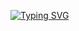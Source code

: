 <a href="https://git.io/typing-svg"><img src="https://readme-typing-svg.demolab.com?font=Poppins&size=25&pause=1000&color=F71513&center=true&vCenter=true&width=435&lines=Did+you+know%3F+I+love+cats+%F0%9F%98%BA" alt="Typing SVG" /></a>

